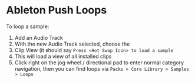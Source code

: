 # Ableton Push Loops

To loop a sample:

1. Add an Audio Track
2. With the new Audio Track selected, choose the 
3. Clip View (it should say `Press <Hot Swap Icon> to load a sample`
4. This will load a view of all installed clips
5. Click right on the jog wheel / directional pad to enter normal category navigation, then you can find loops via `Packs > Core Library > Samples > Loops`
